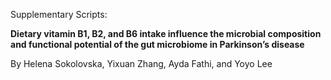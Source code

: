 Supplementary Scripts:

**Dietary vitamin B1, B2, and B6 intake influence the microbial composition and functional potential of the gut microbiome in Parkinson’s disease**

By Helena Sokolovska, Yixuan Zhang, Ayda Fathi, and Yoyo Lee
